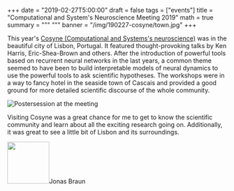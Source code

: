 +++
date = "2019-02-27T5:00:00"
draft = false
tags = ["events"]
title = "Computational and System's Neuroscience Meeting 2019" 
math = true
summary = """
"""
banner = "/img/190227-cosyne/town.jpg"
+++

This year's [Cosyne (Computational and Systems's neuroscience)](http://cosyne.org/c/index.php?title=Cosyne_19) was in the beautiful city of Lisbon, Portugal. It featured thought-provoking talks by Ken Harris, Eric-Shea-Brown and others. After the introduction of powerful tools based on recurrent neural networks in the last years, a common theme seemed to have been to build interpretable models of neural dynamics to use the powerful tools to ask scientific hypotheses. The workshops were in a way to fancy hotel in the seaside town of Cascais and provided a good ground for more detailed scientific discourse of the whole community.

![Postersession at the meeting](/img/190227-cosyne/postersession.jpg)

Visiting Cosyne was a great chance for me to get to know the scientific community and learn about all the exciting research going on. Additionally, it was great to see a little bit of Lisbon and its surroundings.

<div class="chip">
<img src="/img/student-list/Picture_MSNE_JonasBraun_180714 - Jonas Braun.jpg" width="96" height="96">Jonas Braun</div>
<br/>